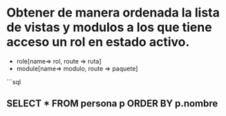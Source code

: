 # Obtener de manera ordenada la lista de vistas y modulos a los que tiene acceso un rol en estado activo.

 - role[name=> rol, route => ruta]
 - module[name=> modulo, route => paquete]

´´´sql

 SELECT 
        * 
    FROM 
        persona p
    ORDER BY p.nombre
---